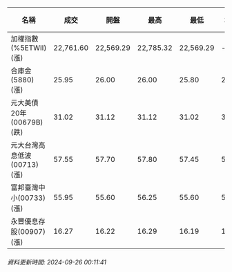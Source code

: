 | 名稱 | 成交 | 開盤 | 最高 | 最低 | 均價 | 成交金額(億) | 昨收 | 漲跌幅 | 漲跌 | 總量 | 昨量 | 振幅 |
| -------- | -------- | -------- | -------- |-------- | -------- | -------- |-------- |-------- |-------- | -------- | -------- |-------- |
|加權指數(%5ETWII) (漲)|22,761.60|22,569.29|22,785.32|22,569.29|-|4,369.91|22,431.78|1.47%|329.82|9,084,392|0|0.96%|
|合庫金(5880) (漲)|25.95|26.00|26.00|25.80|25.94|2.87|25.90|0.19%|0.05|11,050|6,170|0.77%|
|元大美債20年(00679B) (跌)|31.02|31.12|31.12|31.02|31.05|27.74|31.14|0.39%|0.12|89,338|79,421|0.32%|
|元大台灣高息低波(00713) (漲)|57.55|57.70|57.80|57.45|57.60|5.65|57.35|0.35%|0.20|9,812|7,340|0.61%|
|富邦臺灣中小(00733) (漲)|55.95|55.60|56.25|55.60|55.98|0.649|55.00|1.73%|0.95|1,160|1,091|1.18%|
|永豐優息存股(00907) (漲)|16.27|16.22|16.29|16.19|16.24|0.676|16.13|0.87%|0.14|4,160|2,737|0.62%|
###### 資料更新時間: 2024-09-26 00:11:41